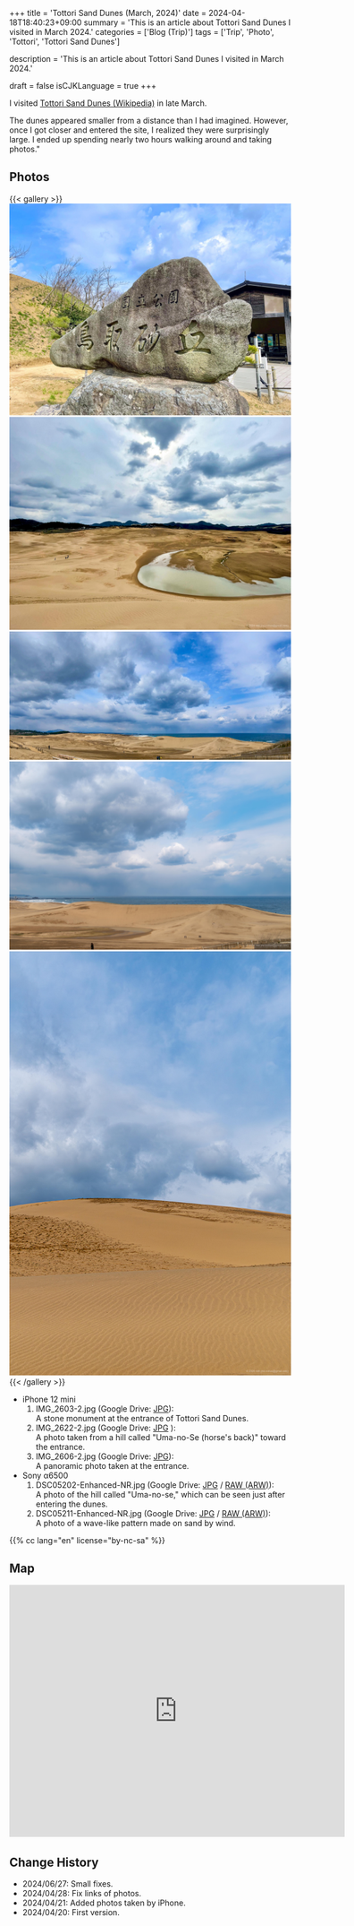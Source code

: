 +++
title = 'Tottori Sand Dunes (March, 2024)'
date = 2024-04-18T18:40:23+09:00
summary = 'This is an article about Tottori Sand Dunes I visited in March 2024.'
categories = ['Blog (Trip)']
tags = ['Trip', 'Photo', 'Tottori', 'Tottori Sand Dunes']

description = 'This is an article about Tottori Sand Dunes I visited in March 2024.'

draft = false
isCJKLanguage = true
+++


I visited [Tottori Sand Dunes (Wikipedia)](https://en.wikipedia.org/wiki/Tottori_Sand_Dunes) in late March.

The dunes appeared smaller from a distance than I had imagined.
However, once I got closer and entered the site, I realized they were surprisingly large.
I ended up spending nearly two hours walking around and taking photos."


## Photos

{{< gallery >}}
  <img src="IMG_2603-2.jpg" alt="IMG_2603-2.jpg" class="grid-w50" />
  <img src="IMG_2622-2.jpg" alt="IMG_2622-2.jpg" class="grid-w50" />
  <img src="IMG_2606-2.jpg" alt="IMG_2606-2.jpg" class="grid-w100" />
  <img src="DSC05202-Enhanced-NR.jpg" alt="DSC05202-Enhanced-NR.jpg" class="grid-w60" />
  <img src="DSC05211-Enhanced-NR.jpg" alt="DSC05211-Enhanced-NR.jpg" class="grid-w40" />
{{< /gallery >}}

- iPhone 12 mini
    1. IMG\_2603-2.jpg (Google Drive: [JPG](https://drive.google.com/file/d/1vsrMTMlwGqy0XRywhah8zz6aW10VuJiX/view)):  
       A stone monument at the entrance of Tottori Sand Dunes.
    1. IMG\_2622-2.jpg (Google Drive: [JPG](https://drive.google.com/file/d/1IGJx5BTRFFJfR32Ytskc5dGEM8TzHqZF/view) ):  
       A photo taken from a hill called "Uma-no-Se (horse's back)" toward the entrance.
    1. IMG\_2606-2.jpg (Google Drive: [JPG](https://drive.google.com/file/d/1Y_qKRoO0xpcZyzaVO_odsaA_XRnoKBNS/view)):  
       A panoramic photo taken at the entrance.
- Sony α6500
    1. DSC05202-Enhanced-NR.jpg (Google Drive: [JPG](https://drive.google.com/file/d/1dfPe1eDh0TROHDqZRrVT3atJRA4Hh8Lu/view) / [RAW (ARW)](https://drive.google.com/file/d/1ROfEdxKIYjKtOdeIAxZtDrl-102g1ZKu/view)):  
       A photo of the hill called "Uma-no-se," which can be seen just after entering the dunes.
    1. DSC05211-Enhanced-NR.jpg (Google Drive: [JPG](https://drive.google.com/file/d/1H5eftyjHElTuCNLWiVrocQLATjp7hOG-/view) / [RAW (ARW)](https://drive.google.com/file/d/1C4dpDpUs4I3PwiUncOVp8m8R1Pb9d9Cq/view)):  
       A photo of a wave-like pattern made on sand by wind.


{{% cc lang="en" license="by-nc-sa" %}}


## Map

<iframe src="https://www.google.com/maps/embed?pb=!1m18!1m12!1m3!1d12985.830818383683!2d134.21747357211962!3d35.542396671990936!2m3!1f0!2f0!3f0!3m2!1i1024!2i768!4f13.1!3m3!1m2!1s0x35558f38273614bd%3A0xd76eab646cb0f519!2sTottori%20Sand%20Dunes!5e0!3m2!1sen!2sjp!4v1713433590438!5m2!1sen!2sjp" width="600" height="450" style="border:0;" allowfullscreen="" loading="lazy" referrerpolicy="no-referrer-when-downgrade"></iframe>


## Change History

- 2024/06/27: Small fixes.
- 2024/04/28: Fix links of photos.
- 2024/04/21: Added photos taken by iPhone.
- 2024/04/20: First version.

